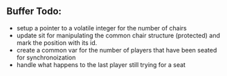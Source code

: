 ## Buffer Todo:

 - setup a pointer to a volatile integer for the number of chairs
 - update sit for manipulating the common chair structure (protected) and mark the position with its id.
 - create a common var for the number of players that have been seated for synchronoization
 - handle what happens to the last player still trying for a seat
